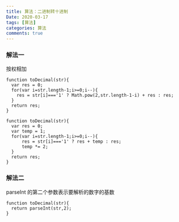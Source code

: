 ```yaml
---
title: 算法：二进制转十进制
Date: 2020-03-17
tags: [算法]
categories: 算法
comments: true
---
```


### 解法一
按权相加
```
function toDecimal(str){
  var res = 0;
  for(var i=str.length-1;i>=0;i--){
    res = str[i]==='1' ? Math.pow(2,str.length-1-i) + res : res;
  }
  return res;
}
```

```
function toDecimal(str){
  var res = 0;
  var temp = 1;
  for(var i=str.length-1;i>=0;i--){
      res = str[i]==='1' ? res + temp : res;
      temp *= 2;
  }
  return res;
}
```
### 解法二
parseInt 的第二个参数表示要解析的数字的基数
```
function toDecimal(str){
  return parseInt(str,2);
}
```
